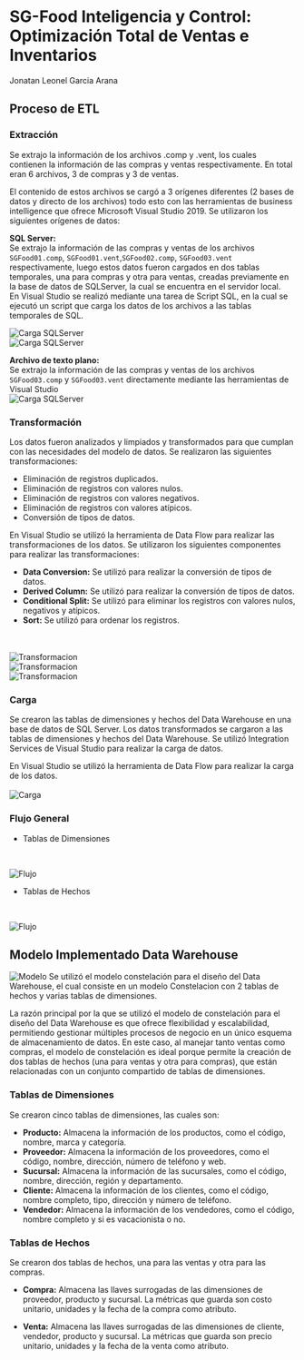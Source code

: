 # SG-Food Inteligencia y Control: Optimización Total de Ventas e Inventarios
Jonatan Leonel Garcia Arana
 
## Proceso de ETL
### Extracción
Se extrajo la información de los archivos .comp y .vent, los cuales contienen la información de las compras y ventas respectivamente. En total eran 6 archivos, 3 de compras y 3 de ventas.

El contenido de estos archivos se cargó a 3 orígenes diferentes (2 bases de 
datos y directo de los archivos) todo esto con las herramientas de business 
intelligence que ofrece Microsoft Visual Studio 2019. Se utilizaron los siguientes orígenes de datos:


**SQL Server:**  
Se extrajo la información de las compras y ventas de los archivos `SGFood01.comp`, `SGFood01.vent`,`SGFood02.comp`, `SGFood03.vent` respectivamente, luego estos datos fueron cargados en dos tablas temporales, una para compras y otra para ventas, creadas previamente en la base de datos de SQLServer, la cual se encuentra en el servidor local. <br> En Visual Studio  se realizó mediante una tarea de Script SQL, en la cual se ejecutó un script que carga los datos de los archivos a las tablas temporales de SQL.<br>

![Carga SQLServer](./IMG/cargasql1.png)<br>
![Carga SQLServer](./IMG/cargasql2.png)<br>

**Archivo de texto plano:**  
Se extrajo la información de las compras y ventas de los archivos `SGFood03.comp` y `SGFood03.vent` directamente mediante las herramientas de Visual Studio<br>
![Carga SQLServer](./IMG/cargasql3.png)<br>
### Transformación
Los datos fueron analizados y limpiados y transformados para que cumplan con las necesidades del modelo de datos. Se realizaron las siguientes transformaciones:
- Eliminación de registros duplicados.	
- Eliminación de registros con valores nulos.
- Eliminación de registros con valores negativos.
- Eliminación de registros con valores atípicos.
- Conversión de tipos de datos.

En Visual Studio se utilizó la herramienta de Data Flow para realizar las transformaciones de los datos. Se utilizaron los siguientes componentes para realizar las transformaciones:
- **Data Conversion:** Se utilizó para realizar la conversión de tipos de datos.
- **Derived Column:** Se utilizó para realizar la conversión de tipos de datos.
- **Conditional Split:** Se utilizó para eliminar los registros con valores nulos, negativos y atípicos.
- **Sort:** Se utilizó para ordenar los registros.

<br> <br>
![Transformacion](./IMG/conversion1.png)<br>
![Transformacion](./IMG/conversion2.png)<br>
![Transformacion](./IMG/conversion3.png)<br>


### Carga
Se crearon las tablas de dimensiones y hechos del Data Warehouse en una base de datos de SQL Server. Los datos transformados se cargaron a las tablas de dimensiones y hechos del Data Warehouse. Se utilizó Integration Services de Visual Studio para realizar la carga de datos.

En Visual Studio  se utilizó la herramienta de Data Flow para realizar la carga de los datos. 
<br> <br>
![Carga](./IMG/cargas.png)<br>

### Flujo General
- Tablas de Dimensiones
<br>

![Flujo](./IMG/dimensiones.png)
<br>
- Tablas de Hechos
<br>

![Flujo](./IMG/hechos.png)
<br>

## Modelo Implementado Data Warehouse
![Modelo](./IMG/Dw.png)
Se utilizó el modelo constelación para el diseño del Data Warehouse, el cual consiste en un modelo Constelacion con 2 tablas de hechos y varias tablas de dimensiones.

La razón principal por la que se utilizó el modelo de constelación para el diseño del Data Warehouse es que ofrece flexibilidad y escalabilidad, permitiendo gestionar múltiples procesos de negocio en un único esquema de almacenamiento de datos. En este caso, al manejar tanto ventas como compras, el modelo de constelación es ideal porque permite la creación de dos tablas de hechos (una para ventas y otra para compras), que están relacionadas con un conjunto compartido de tablas de dimensiones.



### Tablas de Dimensiones
Se crearon cinco tablas de dimensiones, las cuales son:

- **Producto:**
    Almacena la información de los productos, como el código, nombre, marca y categoría.
- **Proveedor:**
    Almacena la información de los proveedores, como el código, nombre, dirección, número de teléfono y web.
- **Sucursal:**
    Almacena la información de las sucursales, como el código, nombre, dirección, región y departamento.
- **Cliente:**
    Almacena la información de los clientes, como el código, nombre completo, tipo, dirección y número de teléfono.
- **Vendedor:**
    Almacena la información de los vendedores, como el código, nombre completo y si es vacacionista o no.


### Tablas de Hechos
Se crearon dos tablas de hechos, una para las ventas y otra para las compras.
- **Compra:**
    Almacena las llaves surrogadas de las dimensiones de proveedor, producto y sucursal. La métricas que guarda son costo unitario, unidades y la fecha de la compra como atributo.

- **Venta:**
    Almacena las llaves surrogadas de las dimensiones de cliente, vendedor, producto y sucursal. La métricas que guarda son precio unitario, unidades y la fecha de la venta como atributo.
